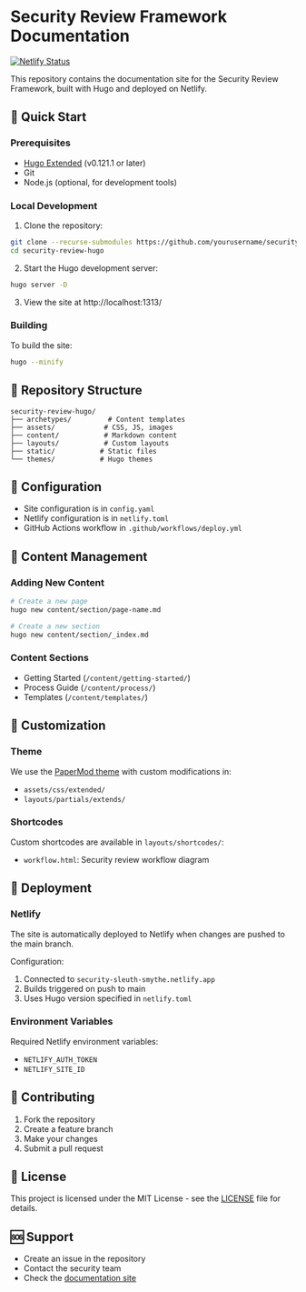 # Security Review Framework Documentation

[![Netlify Status](https://api.netlify.com/api/v1/badges/your-site-id/deploy-status)](https://app.netlify.com/sites/security-sleuth-smythe/deploys)

This repository contains the documentation site for the Security Review Framework, built with Hugo and deployed on Netlify.

## 🚀 Quick Start

### Prerequisites

- [Hugo Extended](https://gohugo.io/installation/) (v0.121.1 or later)
- Git
- Node.js (optional, for development tools)

### Local Development

1. Clone the repository:
```bash
git clone --recurse-submodules https://github.com/yourusername/security-review-hugo.git
cd security-review-hugo
```

2. Start the Hugo development server:
```bash
hugo server -D
```

3. View the site at http://localhost:1313/

### Building

To build the site:
```bash
hugo --minify
```

## 📁 Repository Structure

```
security-review-hugo/
├── archetypes/         # Content templates
├── assets/            # CSS, JS, images
├── content/           # Markdown content
├── layouts/           # Custom layouts
├── static/           # Static files
└── themes/           # Hugo themes
```

## 🔧 Configuration

- Site configuration is in `config.yaml`
- Netlify configuration is in `netlify.toml`
- GitHub Actions workflow in `.github/workflows/deploy.yml`

## 📝 Content Management

### Adding New Content

```bash
# Create a new page
hugo new content/section/page-name.md

# Create a new section
hugo new content/section/_index.md
```

### Content Sections

- Getting Started (`/content/getting-started/`)
- Process Guide (`/content/process/`)
- Templates (`/content/templates/`)

## 🎨 Customization

### Theme

We use the [PaperMod theme](https://github.com/adityatelange/hugo-PaperMod) with custom modifications in:
- `assets/css/extended/`
- `layouts/partials/extends/`

### Shortcodes

Custom shortcodes are available in `layouts/shortcodes/`:
- `workflow.html`: Security review workflow diagram

## 🚀 Deployment

### Netlify

The site is automatically deployed to Netlify when changes are pushed to the main branch.

Configuration:
1. Connected to `security-sleuth-smythe.netlify.app`
2. Builds triggered on push to main
3. Uses Hugo version specified in `netlify.toml`

### Environment Variables

Required Netlify environment variables:
- `NETLIFY_AUTH_TOKEN`
- `NETLIFY_SITE_ID`

## 🤝 Contributing

1. Fork the repository
2. Create a feature branch
3. Make your changes
4. Submit a pull request

## 📄 License

This project is licensed under the MIT License - see the [LICENSE](LICENSE) file for details.

## 🆘 Support

- Create an issue in the repository
- Contact the security team
- Check the [documentation site](https://security-sleuth-smythe.netlify.app)